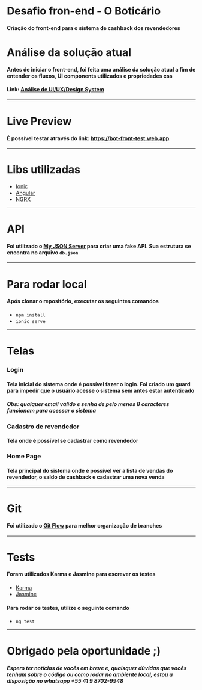 # Desafio fron-end - O Boticário
#### Criação do front-end para o sistema de cashback dos revendedores

# Análise da solução atual
#### Antes de iniciar o front-end, foi feita uma análise da solução atual a fim de entender os fluxos, UI components utilizados e propriedades css
#### Link: [Análise de UI/UX/Design System](https://whimsical.com/analise-de-ui-ux-design-system-EZH6nBs4kASe6ueQV61ZhX)

---

# Live Preview
#### É possível testar através do link: https://bot-front-test.web.app

---

# Libs utilizadas
- [Ionic](https://ionicframework.com/docs)
- [Angular](https://angular.io/)
- [NGRX](https://ngrx.io/)

---

# API
#### Foi utilizado o [My JSON Server](https://my-json-server.typicode.com/) para criar uma fake API. Sua estrutura se encontra no arquivo `db.json`

---

# Para rodar local
#### Após clonar o repositório, executar os seguintes comandos
- `npm install`
- `ionic serve`

---

# Telas
### Login
#### Tela inicial do sistema onde é possível fazer o login. Foi criado um guard para impedir que o usuário acesse o sistema sem antes estar autenticado

##### Obs: qualquer email válido e senha de pelo menos 8 caracteres funcionam para acessar o sistema

### Cadastro de revendedor
#### Tela onde é possível se cadastrar como revendedor

### Home Page
#### Tela principal do sistema onde é possível ver a lista de vendas do revendedor, o saldo de cashback e cadastrar uma nova venda


---

# Git
#### Foi utilizado o [Git Flow](https://www.atlassian.com/git/tutorials/comparing-workflows/gitflow-workflow) para melhor organização de branches

---

# Tests
#### Foram utilizados Karma e Jasmine para escrever os testes
- [Karma](https://karma-runner.github.io/latest/index.html)
- [Jasmine](https://jasmine.github.io/)

#### Para rodar os testes, utilize o seguinte comando
- `ng test`

---

# Obrigado pela oportunidade ;)
##### Espero ter notícias de vocês em breve e, quaisquer dúvidas que vocês tenham sobre o código ou como rodar no ambiente local, estou a disposição no whatsapp +55 41 9 8702-9948